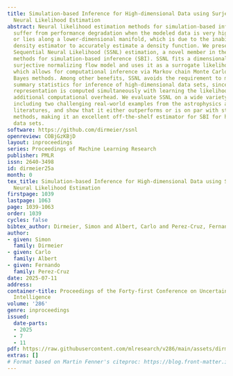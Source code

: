 ```yaml
---
title: Simulation-based Inference for High-dimensional Data using Surjective Sequential
  Neural Likelihood Estimation
abstract: Neural likelihood estimation methods for simulation-based inference can
  suffer from performance degradation when the modeled data is very high-dimensional
  or lies along a lower-dimensional manifold, which is due to the inability of the
  density estimator to accurately estimate a density function. We present Surjective
  Sequential Neural Likelihood (SSNL) estimation, a novel member in the family of
  methods for simulation-based inference (SBI). SSNL fits a dimensionality-reducing
  surjective normalizing flow model and uses it as a surrogate likelihood function,
  which allows for computational inference via Markov chain Monte Carlo or variational
  Bayes methods. Among other benefits, SSNL avoids the requirement to manually craft
  summary statistics for inference of high-dimensional data sets, since the lower-dimensional
  representation is computed simultaneously with learning the likelihood and without
  additional computational overhead. We evaluate SSNL on a wide variety of experiments,
  including two challenging real-world examples from the astrophysics and neuroscience
  literatures, and show that it either outperforms or is on par with state-of-the-art
  methods, making it an excellent off-the-shelf estimator for SBI for high-dimensional
  data sets.
software: https://github.com/dirmeier/ssnl
openreview: COBjGzKBjD
layout: inproceedings
series: Proceedings of Machine Learning Research
publisher: PMLR
issn: 2640-3498
id: dirmeier25a
month: 0
tex_title: Simulation-based Inference for High-dimensional Data using Surjective Sequential
  Neural Likelihood Estimation
firstpage: 1039
lastpage: 1063
page: 1039-1063
order: 1039
cycles: false
bibtex_author: Dirmeier, Simon and Albert, Carlo and Perez-Cruz, Fernando
author:
- given: Simon
  family: Dirmeier
- given: Carlo
  family: Albert
- given: Fernando
  family: Perez-Cruz
date: 2025-07-11
address:
container-title: Proceedings of the Forty-first Conference on Uncertainty in Artificial
  Intelligence
volume: '286'
genre: inproceedings
issued:
  date-parts:
  - 2025
  - 7
  - 11
pdf: https://raw.githubusercontent.com/mlresearch/v286/main/assets/dirmeier25a/dirmeier25a.pdf
extras: []
# Format based on Martin Fenner's citeproc: https://blog.front-matter.io/posts/citeproc-yaml-for-bibliographies/
---
```

